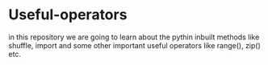 # Useful-operators
in this repository we are going to learn about the pythin inbuilt methods like shuffle, import and some other important useful operators like range(), zip() etc. 
